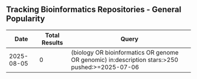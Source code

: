 ## Tracking Bioinformatics Repositories - General Popularity

| Date | Total Results | Query |
| --- | --- | --- |
| 2025-08-05 | 0 | (biology OR bioinformatics OR genome OR genomic) in:description stars:>250 pushed:>=2025-07-06 |
